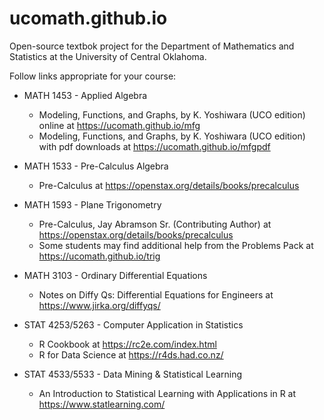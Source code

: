 # ucomath.github.io

Open-source textbok project for the Department of Mathematics and Statistics at the University of Central Oklahoma.

Follow links appropriate for your course:

* MATH 1453 - Applied Algebra
  - Modeling, Functions, and Graphs, by K. Yoshiwara (UCO edition) online at <https://ucomath.github.io/mfg>
  - Modeling, Functions, and Graphs, by K. Yoshiwara (UCO edition) with pdf downloads at <https://ucomath.github.io/mfgpdf>
 
* MATH 1533 - Pre-Calculus Algebra
  - Pre-Calculus at <https://openstax.org/details/books/precalculus>
  
* MATH 1593 - Plane Trigonometry
  - Pre-Calculus, Jay Abramson Sr. (Contributing Author) at <https://openstax.org/details/books/precalculus>
  - Some students may find additional help from the Problems Pack at <https://ucomath.github.io/trig>
  
* MATH 3103 - Ordinary Differential Equations
  - Notes on Diffy Qs: Differential Equations for Engineers at <https://www.jirka.org/diffyqs/>

* STAT 4253/5263 - Computer Application in Statistics
  - R Cookbook at <https://rc2e.com/index.html>
  - R for Data Science at <https://r4ds.had.co.nz/>

* STAT 4533/5533 - Data Mining & Statistical Learning
  - An Introduction to Statistical Learning with Applications in R at <https://www.statlearning.com/>
